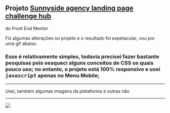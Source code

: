 ## Projeto <a href="https://www.frontendmentor.io/challenges/sunnyside-agency-landing-page-7yVs3B6ef/hub/sunnyside-agency-landing-page-p5SB-SkFS">Sunnyside agency landing page challenge hub
</a> do Front End Mentor

<p>Fiz algumas alterações no projeto e o resultado foi espetacular, vou por uma gif abaixo.</p>

<h3>Esse é relativamente simples, todavia precisei fazer bastante pesquisas pois eesqueci alguns conceitos de CSS os quais pouco uso; no entanto, o projeto está 100% responsivo e usei <kbd>javascript</kbd> apenas no Menu Mobile;</h3>

<hr />

<p>Usei, também algumas imagens da plataforma e outras não</p>

<hr/>

<img src="sunnyside.gif" />